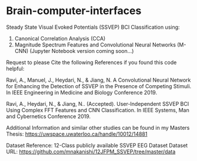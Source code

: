 # Brain-computer-interfaces

Steady State Visual Evoked Potentials (SSVEP) BCI Classification using:
1. Canonical Correlation Analysis (CCA)
2. Magnitude Spectrum Features and Convolutional Neural Networks (M-CNN)  (Jupyter Notebook version coming soon...)

Request to please Cite the following References if you found this code helpful:

Ravi, A., Manuel, J., Heydari, N., & Jiang, N. A Convolutional Neural Network for 
Enhancing the Detection of SSVEP in the Presence of Competing Stimuli. 
In IEEE Engineering in Medicine and Biology Conference 2019.

Ravi, A., Heydari, N., & Jiang, N.. (Accepted). User-Independent SSVEP BCI 
Using Complex FFT Features and CNN Classification. 
In IEEE Systems, Man and Cybernetics Conference 2019.

Additional Information and similar other studies can be found in my Masters Thesis:
https://uwspace.uwaterloo.ca/handle/10012/14881

Dataset Reference:
12-Class publicly available SSVEP EEG Dataset
Dataset URL: https://github.com/mnakanishi/12JFPM_SSVEP/tree/master/data

